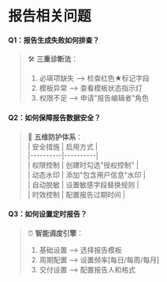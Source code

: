 # 报告相关问题

#### **Q1：报告生成失败如何排查？**
> 🛠️ **三重诊断法**：
> 1. 必填项缺失 --> 检查红色★标记字段  
> 2. 模板异常 --> 查看模板状态指示灯  
> 3. 权限不足 --> 申请"报告编辑者"角色  

#### **Q2：如何保障报告数据安全？**
> 🔐 **五维防护体系**：  
> | 安全措施 | 启用方式 |  
> |----------|----------|  
> | 权限控制 | 创建时勾选"授权控制" |  
> | 动态水印 | 添加"包含用户信息"水印 |  
> | 自动脱敏 | 设置敏感字段替换规则 |  
> | 时效控制 | 配置报告过期时间 |

#### **Q3：如何设置定时报告？**
> ⏰ **智能调度引擎**：
> 1. 基础设置 --> 选择报告模板  
> 2. 周期配置 --> 设置频率[每日/每周/每月]  
> 3. 交付设置 --> 配置报告人和格式  
